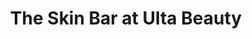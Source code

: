 ---
title: "The Skin Bar at Ulta Beauty"
url: /bloomington/the-skin-bar-at-ulta-beauty/
shop: Kosmetik
---
